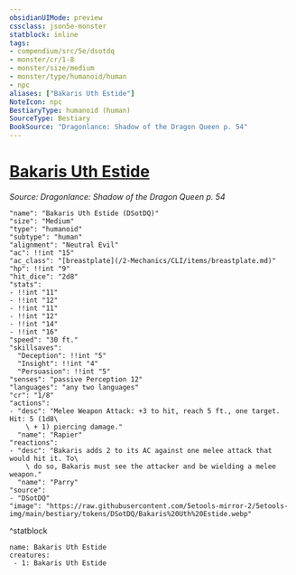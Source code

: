 ```yaml
---
obsidianUIMode: preview
cssclass: json5e-monster
statblock: inline
tags:
- compendium/src/5e/dsotdq
- monster/cr/1-8
- monster/size/medium
- monster/type/humanoid/human
- npc
aliases: ["Bakaris Uth Estide"]
NoteIcon: npc
BestiaryType: humanoid (human)
SourceType: Bestiary
BookSource: "Dragonlance: Shadow of the Dragon Queen p. 54"
---
```

# [Bakaris Uth Estide](2-Mechanics/CLI/bestiary/npc/bakaris-uth-estide-dsotdq.md)
*Source: Dragonlance: Shadow of the Dragon Queen p. 54*  

```statblock
"name": "Bakaris Uth Estide (DSotDQ)"
"size": "Medium"
"type": "humanoid"
"subtype": "human"
"alignment": "Neutral Evil"
"ac": !!int "15"
"ac_class": "[breastplate](/2-Mechanics/CLI/items/breastplate.md)"
"hp": !!int "9"
"hit_dice": "2d8"
"stats":
- !!int "11"
- !!int "12"
- !!int "11"
- !!int "12"
- !!int "14"
- !!int "16"
"speed": "30 ft."
"skillsaves":
  "Deception": !!int "5"
  "Insight": !!int "4"
  "Persuasion": !!int "5"
"senses": "passive Perception 12"
"languages": "any two languages"
"cr": "1/8"
"actions":
- "desc": "Melee Weapon Attack: +3 to hit, reach 5 ft., one target. Hit: 5 (1d8\
    \ + 1) piercing damage."
  "name": "Rapier"
"reactions":
- "desc": "Bakaris adds 2 to its AC against one melee attack that would hit it. To\
    \ do so, Bakaris must see the attacker and be wielding a melee weapon."
  "name": "Parry"
"source":
- "DSotDQ"
"image": "https://raw.githubusercontent.com/5etools-mirror-2/5etools-img/main/bestiary/tokens/DSotDQ/Bakaris%20Uth%20Estide.webp"
```
^statblock

```encounter-table
name: Bakaris Uth Estide
creatures:
 - 1: Bakaris Uth Estide
```